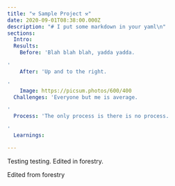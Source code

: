 ```yaml
---
title: "⚒️ Sample Project ⚒️"
date: 2020-09-01T08:38:00.000Z
description: "# I put some markdown in your yaml\n"
sections:
  Intro: 
  Results:
    Before: 'Blah blah blah, yadda yadda.

'
    After: 'Up and to the right.

'
    Image: https://picsum.photos/600/400
  Challenges: 'Everyone but me is average.

'
  Process: 'The only process is there is no process.

'
  Learnings: 

---
```

Testing testing. Edited in forestry.

<!-- more -->

Edited from forestry